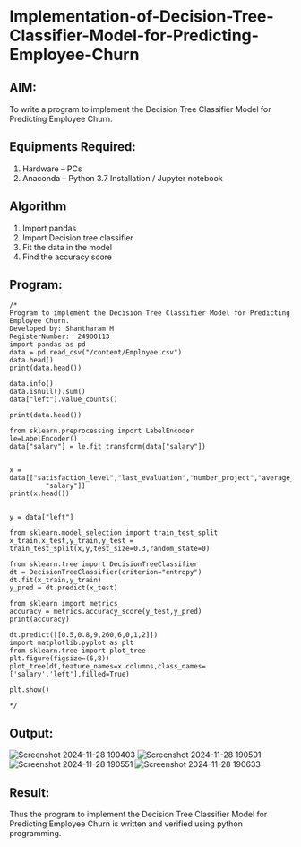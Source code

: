 # Implementation-of-Decision-Tree-Classifier-Model-for-Predicting-Employee-Churn

## AIM:
To write a program to implement the Decision Tree Classifier Model for Predicting Employee Churn.

## Equipments Required:
1. Hardware – PCs
2. Anaconda – Python 3.7 Installation / Jupyter notebook

## Algorithm
1. Import pandas
2. Import Decision tree classifier
3. Fit the data in the model
4. Find the accuracy score 

## Program:
```
/*
Program to implement the Decision Tree Classifier Model for Predicting Employee Churn.
Developed by: Shantharam M
RegisterNumber:  24900113
import pandas as pd
data = pd.read_csv("/content/Employee.csv")
data.head()
print(data.head())

data.info()
data.isnull().sum()
data["left"].value_counts()

print(data.head())

from sklearn.preprocessing import LabelEncoder
le=LabelEncoder()
data["salary"] = le.fit_transform(data["salary"])


x = data[["satisfaction_level","last_evaluation","number_project","average_montly_hours","time_spend_company","Work_accident","promotion_last_5years",
         "salary"]]
print(x.head())


y = data["left"]

from sklearn.model_selection import train_test_split
x_train,x_test,y_train,y_test = train_test_split(x,y,test_size=0.3,random_state=0)

from sklearn.tree import DecisionTreeClassifier
dt = DecisionTreeClassifier(criterion="entropy")
dt.fit(x_train,y_train)
y_pred = dt.predict(x_test)

from sklearn import metrics
accuracy = metrics.accuracy_score(y_test,y_pred)
print(accuracy)

dt.predict([[0.5,0.8,9,260,6,0,1,2]])
import matplotlib.pyplot as plt
from sklearn.tree import plot_tree
plt.figure(figsize=(6,8))
plot_tree(dt,feature_names=x.columns,class_names=['salary','left'],filled=True)

plt.show()

*/

```

## Output:

![Screenshot 2024-11-28 190403](https://github.com/user-attachments/assets/7f77ba80-96be-4f6a-9934-25f06d4a273d)
![Screenshot 2024-11-28 190501](https://github.com/user-attachments/assets/c717a6ee-5322-429d-8a34-0ac5c126896d)
![Screenshot 2024-11-28 190551](https://github.com/user-attachments/assets/13ebeab8-35ae-4cd2-8f12-58d05457671d)
![Screenshot 2024-11-28 190633](https://github.com/user-attachments/assets/1dea8063-d80b-4121-9240-fc7d4a5db503)

## Result:
Thus the program to implement the  Decision Tree Classifier Model for Predicting Employee Churn is written and verified using python programming.
